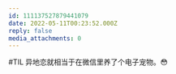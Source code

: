 ```yaml
---
id: 111137527879441079
date: 2022-05-11T00:23:52.000Z
reply: false
media_attachments: 0
---
```


#TIL 异地恋就相当于在微信里养了个电子宠物。😳

